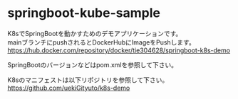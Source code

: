 # springboot-kube-sample

K8sでSpringBootを動かすためのデモアプリケーションです。  
mainブランチにpushされるとDockerHubにImageをPushします。  
https://hub.docker.com/repository/docker/tie304628/springboot-k8s-demo

SpringBootのバージョンなどはpom.xmlを参照して下さい。

K8sのマニフェストは以下リポジトリを参照して下さい。  
https://github.com/uekiGityuto/k8s-demo
